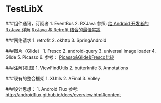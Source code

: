 # TestLibX

###组件通讯，订阅者
	1. EventBus
	2. RXJava
	    参照:
		[给 Android 开发者的 RxJava 详解](http://gank.io/post/560e15be2dca930e00da1083)
		[RxJava 与 Retrofit 结合的最佳实践](http://gank.io/post/56e80c2c677659311bed9841)
	
###网络请求
	1. retrofit
	2. okhttp
	3. SpringAndroid
	
###图片（Glide）
	1. Fresco
	2. android-query
	3. universal image loader
	4. Glide
	5. Picasso
	6. 参考：
		[Picasso&Glide&Fresco比较](http://mrljdx.com/2015/12/22/Picasso-Glide-Fresco%E6%AF%94%E8%BE%83/)

###注解(视图)
	1. ViewFindUtils
	2. butterknife
	3. Annotations
	
###现有的整合框架
	1. XUtils
	2. AFinal
	3. Volley
	
###设计思想：
	1. Android Flux
	参考:
		http://androidflux.github.io/docs/overview.html#content

